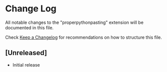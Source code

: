 # Change Log
All notable changes to the "properpythonpasting" extension will be documented in this file.

Check [Keep a Changelog](http://keepachangelog.com/) for recommendations on how to structure this file.

## [Unreleased]
- Initial release
